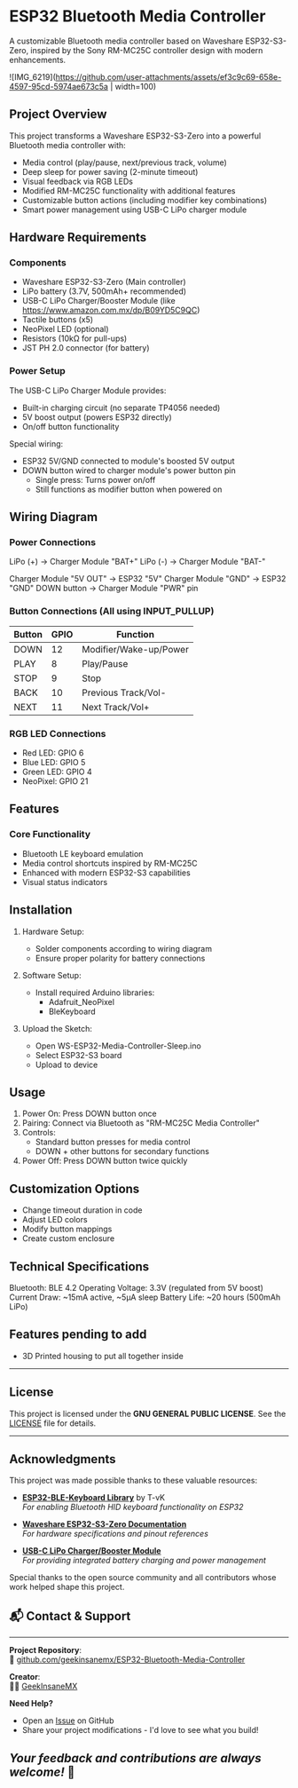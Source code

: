 # ESP32 Bluetooth Media Controller

A customizable Bluetooth media controller based on Waveshare ESP32-S3-Zero, inspired by the Sony RM-MC25C controller design with modern enhancements.

![IMG_6219](https://github.com/user-attachments/assets/ef3c9c69-658e-4597-95cd-5974ae673c5a | width=100)


## Project Overview

This project transforms a Waveshare ESP32-S3-Zero into a powerful Bluetooth media controller with:
- Media control (play/pause, next/previous track, volume)
- Deep sleep for power saving (2-minute timeout)
- Visual feedback via RGB LEDs
- Modified RM-MC25C functionality with additional features
- Customizable button actions (including modifier key combinations)
- Smart power management using USB-C LiPo charger module

## Hardware Requirements

### Components
- Waveshare ESP32-S3-Zero (Main controller)
- LiPo battery (3.7V, 500mAh+ recommended)
- USB-C LiPo Charger/Booster Module (like https://www.amazon.com.mx/dp/B09YD5C9QC)
- Tactile buttons (x5)
- NeoPixel LED (optional)
- Resistors (10kΩ for pull-ups)
- JST PH 2.0 connector (for battery)

### Power Setup
The USB-C LiPo Charger Module provides:
- Built-in charging circuit (no separate TP4056 needed)
- 5V boost output (powers ESP32 directly)
- On/off button functionality

Special wiring:
- ESP32 5V/GND connected to module's boosted 5V output
- DOWN button wired to charger module's power button pin
  - Single press: Turns power on/off
  - Still functions as modifier button when powered on

## Wiring Diagram

### Power Connections
LiPo (+) → Charger Module "BAT+"
LiPo (-) → Charger Module "BAT-"

Charger Module "5V OUT" → ESP32 "5V"
Charger Module "GND" → ESP32 "GND"
DOWN button → Charger Module "PWR" pin

### Button Connections (All using INPUT_PULLUP)
| Button | GPIO | Function               |
|--------|------|------------------------|
| DOWN   | 12   | Modifier/Wake-up/Power |
| PLAY   | 8    | Play/Pause             |
| STOP   | 9    | Stop                   |
| BACK   | 10   | Previous Track/Vol-    |
| NEXT   | 11   | Next Track/Vol+        |

### RGB LED Connections
- Red LED: GPIO 6
- Blue LED: GPIO 5
- Green LED: GPIO 4
- NeoPixel: GPIO 21

## Features

### Core Functionality
- Bluetooth LE keyboard emulation
- Media control shortcuts inspired by RM-MC25C
- Enhanced with modern ESP32-S3 capabilities
- Visual status indicators

## Installation

1. Hardware Setup:
   - Solder components according to wiring diagram
   - Ensure proper polarity for battery connections

2. Software Setup:
   - Install required Arduino libraries:
     - Adafruit_NeoPixel
     - BleKeyboard

3. Upload the Sketch:
   - Open WS-ESP32-Media-Controller-Sleep.ino
   - Select ESP32-S3 board
   - Upload to device

## Usage

1. Power On: Press DOWN button once
2. Pairing: Connect via Bluetooth as "RM-MC25C Media Controller"
3. Controls:
   - Standard button presses for media control
   - DOWN + other buttons for secondary functions
4. Power Off: Press DOWN button twice quickly

## Customization Options

- Change timeout duration in code
- Adjust LED colors
- Modify button mappings
- Create custom enclosure

## Technical Specifications

Bluetooth: BLE 4.2
Operating Voltage: 3.3V (regulated from 5V boost)
Current Draw: ~15mA active, ~5μA sleep
Battery Life: ~20 hours (500mAh LiPo)

## **Features pending to add**
* 3D Printed housing to put all together inside

---

## **License**

This project is licensed under the **GNU GENERAL PUBLIC LICENSE**. See the [LICENSE](LICENSE) file for details.

---

## **Acknowledgments**
This project was made possible thanks to these valuable resources:

- **[ESP32-BLE-Keyboard Library](https://github.com/T-vK/ESP32-BLE-Keyboard)** by T-vK  
  *For enabling Bluetooth HID keyboard functionality on ESP32*

- **[Waveshare ESP32-S3-Zero Documentation](https://www.waveshare.com/wiki/ESP32-S3-Zero)**  
  *For hardware specifications and pinout references*

- **[USB-C LiPo Charger/Booster Module](https://www.amazon.com.mx/dp/B09YD5C9QC)**  
  *For providing integrated battery charging and power management*

Special thanks to the open source community and all contributors whose work helped shape this project.

## 📬 Contact & Support
---

**Project Repository**:  
🔗 [github.com/geekinsanemx/ESP32-Bluetooth-Media-Controller](https://github.com/geekinsanemx/ESP32-Bluetooth-Media-Controller)  

**Creator**:  
👨‍💻 [GeekInsaneMX](https://github.com/geekinsanemx)  

**Need Help?**  
- Open an [Issue](https://github.com/geekinsanemx/ESP32-Bluetooth-Media-Controller/issues) on GitHub  
- Share your project modifications - I'd love to see what you build!  

*Your feedback and contributions are always welcome!* 🚀
---
